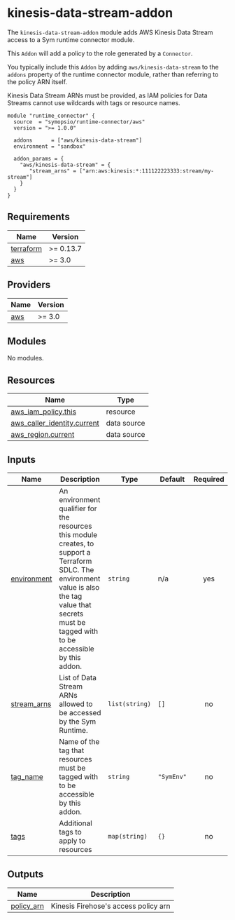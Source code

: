 # kinesis-data-stream-addon

The `kinesis-data-stream-addon` module adds AWS Kinesis Data Stream access to a Sym runtime connector module.

This `Addon` will add a policy to the role generated by a `Connector`.

You typically include this `Addon` by adding `aws/kinesis-data-stream` to the  `addons` property of the runtime connector module, rather than referring to the policy ARN itself.

Kinesis Data Stream ARNs must be provided, as IAM policies for Data Streams cannot use wildcards with tags or resource names.

```hcl
module "runtime_connector" {
  source  = "symopsio/runtime-connector/aws"
  version = ">= 1.0.0"

  addons      = ["aws/kinesis-data-stream"]
  environment = "sandbox"

  addon_params = {
    "aws/kinesis-data-stream" = {
       "stream_arns" = ["arn:aws:kinesis:*:111122223333:stream/my-stream"]
    }
  }
}
```

<!-- BEGIN_TF_DOCS -->
## Requirements

| Name | Version |
|------|---------|
| <a name="requirement_terraform"></a> [terraform](#requirement\_terraform) | >= 0.13.7 |
| <a name="requirement_aws"></a> [aws](#requirement\_aws) | >= 3.0 |

## Providers

| Name | Version |
|------|---------|
| <a name="provider_aws"></a> [aws](#provider\_aws) | >= 3.0 |

## Modules

No modules.

## Resources

| Name | Type |
|------|------|
| [aws_iam_policy.this](https://registry.terraform.io/providers/hashicorp/aws/latest/docs/resources/iam_policy) | resource |
| [aws_caller_identity.current](https://registry.terraform.io/providers/hashicorp/aws/latest/docs/data-sources/caller_identity) | data source |
| [aws_region.current](https://registry.terraform.io/providers/hashicorp/aws/latest/docs/data-sources/region) | data source |

## Inputs

| Name | Description | Type | Default | Required |
|------|-------------|------|---------|:--------:|
| <a name="input_environment"></a> [environment](#input\_environment) | An environment qualifier for the resources this module creates, to support a Terraform SDLC. The environment value is also the tag value that secrets must be tagged with to be accessible by this addon. | `string` | n/a | yes |
| <a name="input_stream_arns"></a> [stream\_arns](#input\_stream\_arns) | List of Data Stream ARNs allowed to be accessed by the Sym Runtime. | `list(string)` | `[]` | no |
| <a name="input_tag_name"></a> [tag\_name](#input\_tag\_name) | Name of the tag that resources must be tagged with to be accessible by this addon. | `string` | `"SymEnv"` | no |
| <a name="input_tags"></a> [tags](#input\_tags) | Additional tags to apply to resources | `map(string)` | `{}` | no |

## Outputs

| Name | Description |
|------|-------------|
| <a name="output_policy_arn"></a> [policy\_arn](#output\_policy\_arn) | Kinesis Firehose's access policy arn |
<!-- END_TF_DOCS -->